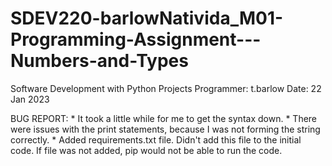 # SDEV220-barlowNativida_M01-Programming-Assignment---Numbers-and-Types

 Software Development with Python Projects
 Programmer: t.barlow
 Date: 22 Jan 2023

BUG REPORT: 
    * It took a little while for me to get the syntax down.
    * There were issues with the print statements, because I was not forming the string correctly. 
    * Added requirements.txt file.  Didn't add this file to the initial code.  If file was not added, pip would not be able to run the code.
